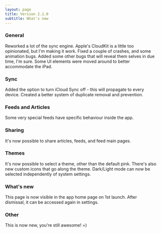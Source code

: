 ```yaml
---
layout: page
title: Version 2.1.0 
subtitle: What's new
---
```


### General
Reworked a lot of the sync engine. Apple's CloudKit is a little too opinionated, but I'm making it work.
Fixed a couple of crashes, and some animation bugs.
Added some other bugs that will reveal them selves in due time, I'm sure.
Some UI elements were moved around to better accommodate the iPad.

### Sync
Added the option to turn iCloud Sync off - this will propagate to every device.
Created a better system of duplicate removal and prevention.

### Feeds and Articles
Some very special feeds have specific behaviour inside the app.

### Sharing
It's now possible to share articles, feeds, and feed main pages.

### Themes
It's now possible to select a theme, other than the default pink.
There's also new custom icons that go along the theme.
Dark/Light mode can now be selected independently of system settings.

### What's new
This page is now visible in the app home page on 1st launch. After dismissal, it can be accessed again in settings.

### Other
This is now new, you're still awesome! =)